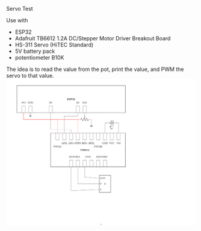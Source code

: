 Servo Test

Use with 
 * ESP32
 * Adafruit TB6612 1.2A DC/Stepper Motor Driver Breakout Board
 * HS-311 Servo (HiTEC Standard)
 * 5V battery pack
 * potentiometer B10K

The idea is to read the value from the pot, print the value, and PWM the servo to that value. 
 <img src="./Diagram.svg">
